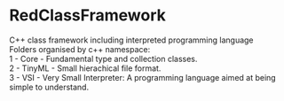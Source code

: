 # RedClassFramework
C++ class framework including interpreted programming language<br>
Folders organised by c++ namespace:<br>
1 - Core - Fundamental type and collection classes.<br>
2 - TinyML - Small hierachical file format.<br>
3 - VSI - Very Small Interpreter: A programming language aimed at being simple to understand.<br>
